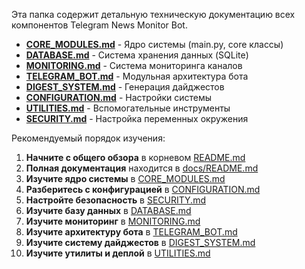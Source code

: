 

Эта папка содержит детальную техническую документацию всех компонентов Telegram News Monitor Bot.



- **[CORE_MODULES.md](CORE_MODULES.md)** - Ядро системы (main.py, core классы)
- **[DATABASE.md](DATABASE.md)** - Система хранения данных (SQLite)
- **[MONITORING.md](MONITORING.md)** - Система мониторинга каналов
- **[TELEGRAM_BOT.md](TELEGRAM_BOT.md)** - Модульная архитектура бота
- **[DIGEST_SYSTEM.md](DIGEST_SYSTEM.md)** - Генерация дайджестов
- **[CONFIGURATION.md](CONFIGURATION.md)** - Настройки системы
- **[UTILITIES.md](UTILITIES.md)** - Вспомогательные инструменты
- **[SECURITY.md](SECURITY.md)** - Настройка переменных окружения



Рекомендуемый порядок изучения:
1. **Начните с общего обзора** в корневом [README.md](../../README.md)
2. **Полная документация** находится в [docs/README.md](../README.md) 
3. **Изучите ядро системы** в [CORE_MODULES.md](CORE_MODULES.md)
4. **Разберитесь с конфигурацией** в [CONFIGURATION.md](CONFIGURATION.md)
5. **Настройте безопасность** в [SECURITY.md](SECURITY.md)
6. **Изучите базу данных** в [DATABASE.md](DATABASE.md)
7. **Изучите мониторинг** в [MONITORING.md](MONITORING.md)
8. **Изучите архитектуру бота** в [TELEGRAM_BOT.md](TELEGRAM_BOT.md)
9. **Изучите систему дайджестов** в [DIGEST_SYSTEM.md](DIGEST_SYSTEM.md)
10. **Изучите утилиты и деплой** в [UTILITIES.md](UTILITIES.md)
